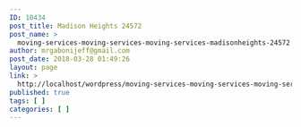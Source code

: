 ```yaml
---
ID: 10434
post_title: Madison Heights 24572
post_name: >
  moving-services-moving-services-moving-services-madisonheights-24572
author: mrgabonijeff@gmail.com
post_date: 2018-03-28 01:49:26
layout: page
link: >
  http://localhost/wordpress/moving-services-moving-services-moving-services-madisonheights-24572/
published: true
tags: [ ]
categories: [ ]
---
```

